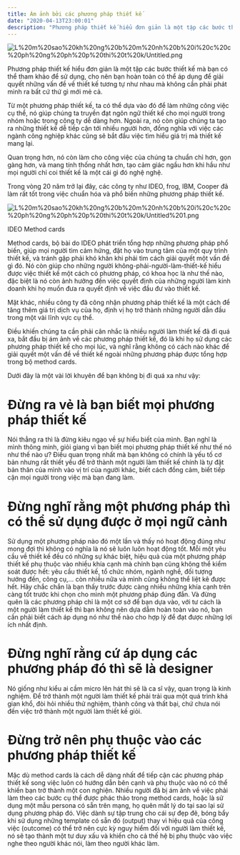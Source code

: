 ```yaml
---
title: Ám ảnh bởi các phương pháp thiết kế
date: "2020-04-13T23:00:01"
description: "Phương pháp thiết kế hiểu đơn giản là một tập các bước thiết kế mà bạn có thể tham khảo để sử dụng, cho nên bạn hoàn toàn có thể áp dụng để giải quyết những vấn đề về thiết kế tương tự như nhau mà không cần phải phát minh ra bất cứ thứ gì mới mẻ cả."
---
```


![L%20m%20sao%20kh%20ng%20b%20m%20nh%20b%20i%20c%20c%20ph%20ng%20ph%20p%20thi%20t%20k/Untitled.png](L%20m%20sao%20kh%20ng%20b%20m%20nh%20b%20i%20c%20c%20ph%20ng%20ph%20p%20thi%20t%20k/Untitled.png)

Phương pháp thiết kế hiểu đơn giản là một tập các bước thiết kế mà bạn có thể tham khảo để sử dụng, cho nên bạn hoàn toàn có thể áp dụng để giải quyết những vấn đề về thiết kế tương tự như nhau mà không cần phải phát minh ra bất cứ thứ gì mới mẻ cả.

Từ một phương pháp thiết kế, ta có thể dựa vào đó để làm những công việc cụ thể, nó giúp chúng ta truyền đạt ngôn ngữ thiết kế cho mọi người trong nhóm hoặc trong công ty dễ dàng hơn. Ngoài ra, nó còn giúp chúng ta tạo ra những thiết kế dễ tiếp cận tới nhiều người hơn, đồng nghĩa với việc các ngành công nghiệp khác cũng sẽ bắt đầu việc tìm hiểu giá trị mà thiết kế mang lại.

Quan trọng hơn, nó còn làm cho công việc của chúng ta chuẩn chỉ hơn, gọn gàng hơn, và mang tính thống nhất hơn, tạo cảm giác ngầu hơn khi hầu như mọi người chỉ coi thiết kế là một cái gì đó nghệ nghệ.

Trong vòng 20 năm trở lại đây,  các công ty như IDEO, frog, IBM, Cooper đã làm rất tốt trong việc chuẩn hóa và phổ biến những phương pháp thiết kế.

![L%20m%20sao%20kh%20ng%20b%20m%20nh%20b%20i%20c%20c%20ph%20ng%20ph%20p%20thi%20t%20k/Untitled%201.png](L%20m%20sao%20kh%20ng%20b%20m%20nh%20b%20i%20c%20c%20ph%20ng%20ph%20p%20thi%20t%20k/Untitled%201.png)

IDEO Method cards

Method cards, bộ bài do IDEO phát triển tổng hợp những phương pháp phổ biến, giúp mọi người tìm cảm hứng, đặt họ vào trung tâm của một quy trình thiết kế, và tránh gặp phải khó khăn khi phải tìm cách giải quyết một vấn đề gì đó. Nó còn giúp cho những người không-phải-người-làm-thiết-kế hiểu được việc thiết kế một cách có phương pháp, có khoa học là như thế nào, đặc biệt là nó còn ảnh hưởng đến việc quyết định của những người làm kinh doanh khi họ muốn đưa ra quyết định về việc đầu đư vào thiết kế.

Mặt khác, nhiều công ty đã công nhận phương pháp thiết kế là một cách để tăng thêm giá trị dịch vụ của họ, định vị họ trở thành những người dẫn đầu trong một vài lĩnh vực cụ thể.

Điều khiến chúng ta cần phải cân nhắc là nhiều người làm thiết kế đã đi quá xa, bắt đầu bị ám ảnh về các phương pháp thiết kế, đó là khi họ sử dụng các phương pháp thiết kế cho mọi lúc, và nghĩ rằng không có cách nào khác để giải quyết một vấn đề về thiết kế ngoài những phương pháp được tổng hợp trong bộ method cards.

Dưới đây là một vài lời khuyên để bạn không bị đi quá xa như vậy:

# Đừng ra vẻ là bạn biết mọi phương pháp thiết kế

Nói thẳng ra thì là đừng kiêu ngạo về sự hiểu biết của mình. Bạn nghĩ là mình thông minh, giỏi giang vì bạn biết mọi phương pháp thiết kế như thế nó như thế nào ư? Điều quan trọng nhất mà bạn không có chính là yếu tố cơ bản nhưng rất thiết yếu để trở thành một người làm thiết kế chính là tự đặt bản thân của mình vào vị trí của người khác, biết cách đồng cảm, biết tiếp cận mọi người trong việc mà bạn đang làm.

# Đừng nghĩ rằng một phương pháp thì có thể sử dụng được ở mọi ngữ cảnh

Sử dụng một phương pháp nào đó một lần và thấy nó hoạt động đúng như mong đợi thì không có nghĩa là nó sẽ luôn luôn hoạt động tốt. Mỗi một yêu cầu về thiết kế đều có những sự khác biệt, hiệu quả của một phương pháp thiết kế phụ thuộc vào nhiều khía cạnh mà chính bạn cũng không thể kiểm soát được hết: yêu cầu thiết kế, tổ chức nhóm, ngành nghề, đối tượng hướng đến, công cụ,... còn nhiều nữa và mình cũng không thể liệt kê được hết. Hãy chắc chắn là bạn thấy trước được càng nhiều những khía cạnh trên càng tốt trước khi chọn cho mình một phương pháp đúng đắn. Và đừng quên là các phương pháp chỉ là một cơ sở để bạn dựa vào, với tư cách là một người làm thiết kế thì bạn không nên dựa dẫm hoàn toàn vào nó, bạn cần phải biết cách áp dụng nó như thế nào cho hợp lý để đạt được những lợi ích nhất định.

# Đừng nghĩ rằng cứ áp dụng các phương pháp đó thì sẽ là designer

Nó giống như kiểu ai cầm micro lên hát thì sẽ là ca sĩ vậy, quan trọng là kinh nghiệm. Để trở thành một người làm thiết kế phải trải qua một quá trình khá gian khổ, đòi hỏi nhiều thử nghiệm, thành công và thất bại, chứ chưa nói đến việc trở thành một người làm thiết kế giỏi.

# Đừng trở nên phụ thuộc vào các phương pháp thiết kế

Mặc dù method cards là cách dễ dàng nhất để tiếp cận các phương pháp thiết kế song việc luôn có hướng dẫn bên cạnh và phụ thuộc vào nó có thể khiến bạn trở thành một con nghiện. Nhiều người đã bị ám ảnh về việc phải làm theo các bước cụ thể được phác thảo trong method cards, hoặc là sử dụng một mẫu persona có sẵn trên mạng, họ quên mất lý do tại sao lại sử dụng phương pháp đó. Việc dành sự tập trung cho cái sự đẹp đẽ, bóng bẩy khi sử dụng những template có sẵn đó (output) thay vì hiệu quả của công việc (outcome) có thể trở nên cực kỳ nguy hiểm đối với người làm thiết kế, nó sẽ tạo thành một tư duy xấu và khiến cho cả thế hệ bị phụ thuộc vào việc nghe theo người khác nói, làm theo người khác làm.